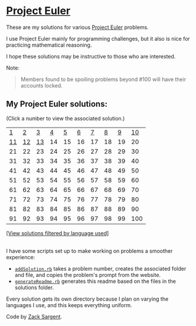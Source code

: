 # [Project Euler](https://projecteuler.net)

These are my solutions for various [Project Euler](https://projecteuler.net) problems.

I use Project Euler mainly for programming challenges, but it also is nice for practicing mathematical reasoning.

I hope these solutions may be instructive to those who are interested.

Note:

> Members found to be spoiling problems beyond #100 will have their accounts locked.

## My Project Euler solutions: 
(Click a number to view the associated solution.)
<!--- 
  This table is automatically generated and is best viewed with line wrap off.
  I did consider reference style links, and they didn't seem much better. 
  Just try and view the formatted table, if you can.
-->
|                                |                                |                                |                              |                              |                              |                              |                              |                              |                                |
| ------------------------------ | ------------------------------ | ------------------------------ | ---------------------------- | ---------------------------- | ---------------------------- | ---------------------------- | ---------------------------- | ---------------------------- | ------------------------------ |
| [1](solutions/001/)            | [2](solutions/002/solve2.rb)   | [3](solutions/003/solve3.rb)   | [4](solutions/004/solve4.rb) | [5](solutions/005/solve5.rb) | [6](solutions/006/solve6.rb) | [7](solutions/007/solve7.rb) | [8](solutions/008/solve8.rb) | [9](solutions/009/solve9.rb) | [10](solutions/010/solve10.rb) |
| [11](solutions/011/solve11.py) | [12](solutions/012/solve12.py) | [13](solutions/013/solve13.py) | 14                           | 15                           | 16                           | 17                           | 18                           | 19                           | 20                             |
| 21                             | 22                             | 23                             | 24                           | 25                           | 26                           | 27                           | 28                           | 29                           | 30                             |
| 31                             | 32                             | 33                             | 34                           | 35                           | 36                           | 37                           | 38                           | 39                           | 40                             |
| 41                             | 42                             | 43                             | 44                           | 45                           | 46                           | 47                           | 48                           | 49                           | 50                             |
| 51                             | 52                             | 53                             | 54                           | 55                           | 56                           | 57                           | 58                           | 59                           | 60                             |
| 61                             | 62                             | 63                             | 64                           | 65                           | 66                           | 67                           | 68                           | 69                           | 70                             |
| 71                             | 72                             | 73                             | 74                           | 75                           | 76                           | 77                           | 78                           | 79                           | 80                             |
| 81                             | 82                             | 83                             | 84                           | 85                           | 86                           | 87                           | 88                           | 89                           | 90                             |
| 91                             | 92                             | 93                             | 94                           | 95                           | 96                           | 97                           | 98                           | 99                           | 100                            |


[[View solutions filtered by language used]](solutionsByLanguages.md)

<br>
I have some scripts set up to make working on problems a smoother experience:

 - [`addSolution.rb`](addSolution.rb) takes a problem number, creates the associated folder and file, and copies the problem's prompt from the website.
 - [`generateReadme.rb`](generateReadme.rb) generates this readme based on the files in the solutions folder.

Every solution gets its own directory because I plan on varying the languages I use, and this keeps everything uniform.

Code by [Zack Sargent](https://github.com/zsarge).
